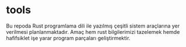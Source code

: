 # tools
Bu repoda Rust programlama dili ile yazılmış çeşitli sistem araçlarına yer verilmesi planlanmaktadır. Amaç hem rust bilgilerimizi tazelemek hemde hafifsiklet işe yarar program parçaları geliştirmektir.
